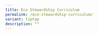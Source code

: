 ```yaml
---
title: Eco Stewardship Curriculum
permalink: /eco-stewardship-curriculum/
variant: tiptap
description: ""
---
```

